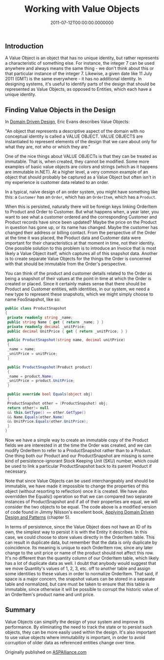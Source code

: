 ﻿---
title: Working with Value Objects
date: "2011-07-12T00:00:00.0000000"
description: Some objects in your application simply describe attributes of other objects. These objects can be modeled as Value Objects, immutable and without identity. In this article, Steve introduces Value Objects and shows an example of how to implement them in a simple design.
featuredImage: /img/working-with-value-objects.png
---

## Introduction

A Value Object is an object that has no unique identity, but rather represents a characteristic of something else. For instance, the integer 7 can be used anywhere and always means the same thing - we don't think about this or that particular instance of the integer 7. Likewise, a given date like 11 July 2011 (GMT) is the same everywhere - it has no additional identity. In designing systems, it's useful to identify parts of the design that should be represented as Value Objects, as opposed to Entities, which each have a unique identity.

## Finding Value Objects in the Design

In [Domain Driven Design](http://t.co/FmnPsd2), Eric Evans describes Value Objects:

"An object that represents a descriptive aspect of the domain with no conceptual identity is called a VALUE OBJECT. VALUE OBJECTS are instantiated to represent elements of the design that we care about only for what they are, not who or which they are."

One of the nice things about VALUE OBJECTs is that they can be treated as immutable. That is, when created, they cannot be modified. Some more examples of basic value objects are colors and strings (which as it happens are immutable in.NET). At a higher level, a very common example of an object that should probably be captured as a Value Object but often isn't in my experience is customer data related to an order.

In a typical, naïve design of an order system, you might have something like this: a `Customer` has an `Order`, which has an `OrderItem`, which has a `Product`.

When this is persisted, naturally there will be foreign keys linking OrderItem to Product and Order to Customer. But what happens when, a year later, you want to see what a customer ordered and the corresponding Customer and Product records have since been updated? Maybe the price on the Product in question has gone up, or its name has changed. Maybe the customer has changed their address or billing contact. From the perspective of the Order at the time it was placed, the Product data and Customer data were important for their characteristics at that moment in time, not their identity. One possible solution to this problem is to introduce an Invoice that is most likely a Value Object itself, which captures all of this snapshot data. Another is to create separate Value Objects for the things the Order is concerned with that should be immutable from the Order's perspective.

You can think of the product and customer details related to the Order as being a snapshot of their values at the point in time at which the Order is created or placed. Since it certainly makes sense that there should be Product and Customer entities, with identities, in our system, we need a new type to represent these snapshots, which we might simply choose to name FooSnapshot, like so:

```csharp
public class ProductSnapshot
{
 private readonly string _name;
 public string Name { get { return _name; } }
 private readonly decimal _unitPrice;
 public decimal UnitPrice { get { return _unitPrice; } }

 public ProductSnapshot(string name, decimal unitPrice)
 {
 _name = name;
 _unitPrice = unitPrice;
 }

 public ProductSnapshot(Product product)
 {
 _name = product.Name;
 _unitPrice = product.UnitPrice;
 }

 public override bool Equals(object obj)
 {
 ProductSnapshot other = (ProductSnapshot) obj;
 return other!= null
 && this.GetType() == other.GetType()
 && Name.Equals(other.Name)
 && UnitPrice.Equals(other.UnitPrice);
 }
}
```

Now we have a simple way to create an immutable copy of the Product fields we are interested in at the time the Order was created, and we can modify OrderItem to refer to a ProductSnapshot rather than to a Product. One thing both our Product and our ProductSnapshot are missing is some kind of persistence-ignorant Stock Keeping Unit (SKU) number, which could be used to link a particular ProductSnapshot back to its parent Product if necessary.

Note that since Value Objects can be used interchangeably and should be immutable, we have made it impossible to change the properties of this object (without resorting to reflection) once it is created. We have also overridden the Equals() operation so that we can compared two separate instances of ProductSnapshot and if all of their properties are equal, we will consider the two objects to be equal. The code above is a modified version of code found in Jimmy Nilsson's excellent book, [Applying Domain Driven Design and Patterns](http://t.co/YHI1PoG) (chapter 5).

In terms of persistence, since the Value Object does not have an ID of its own, the simplest way to persist it is with the Entity it describes. In this case, we could choose to store values directly in the OrderItem table. This can result in duplicate data, but remember that the data is only duplicate by coincidence. Its meaning is unique to each OrderItem row, since any later change to the unit price or name of the product should not affect this row. It's no different than the quantity column of our OrderItem table, which likely has a lot of duplicate data as well. I doubt that anybody would suggest that we move Quantity's values of 1, 2, 3, etc. off to another table and assign some identities to these values in order to normalize OrderItem. That said, if space is a major concern, the snapshot values can be stored in a separate table and normalized, but care must be taken to ensure that this table is immutable, since otherwise it will be possible to corrupt the historic value of an OrderItem's product name and unit price.

## Summary

Value Objects can simplify the design of your system and improve its performance. By eliminating the need to track the state or to persist such objects, they can be more easily used within the design. It's also important to use value objects where immutability is important, in order to avoid corruption of older data as referenced entities change over time.

Originally published on [ASPAlliance.com](http://aspalliance.com/2068_Working_With_Value_Objects)


